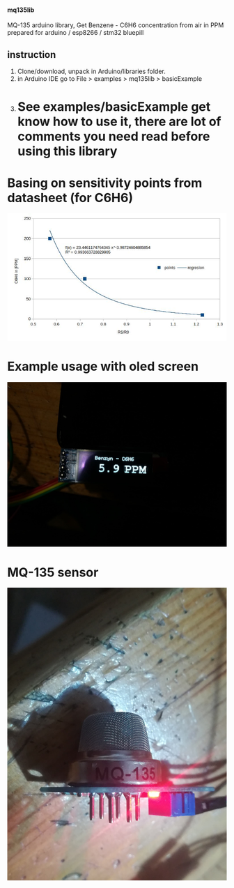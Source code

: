 #### mq135lib
MQ-135 arduino library, Get Benzene - C6H6 concentration from air in PPM
prepared for arduino / esp8266 / stm32 bluepill

## instruction
1. Clone/download, unpack in Arduino/libraries folder.
2. in Arduino IDE go to File > examples > mq135lib > basicExample
3. # See examples/basicExample get know how to use it, there are lot of comments you need read before using this library

# Basing on sensitivity points from datasheet (for C6H6)
![Basing on sensitivity points from datasheet](/images/graph.jpg)
# Example usage with oled screen
![example usage with oled screen](/images/oled.jpg)
# MQ-135 sensor
![mq135 sensor](/images/mq135.jpg)
